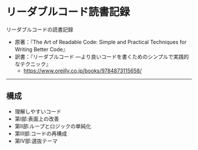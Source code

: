 # リーダブルコード読書記録

リーダブルコードの読書記録

- 原著：『The Art of Readable Code: Simple and Practical Techniques for Writing Better Code』
- 訳書：『リーダブルコード ―より良いコードを書くためのシンプルで実践的なテクニック』
  - https://www.oreilly.co.jp/books/9784873115658/

------

## 構成
- 理解しやすいコード
- 第I部:表面上の改善
- 第Ⅱ部:ループとロジックの単純化
- 第Ⅲ部:コードの再構成
- 第Ⅳ部:選抜テーマ
